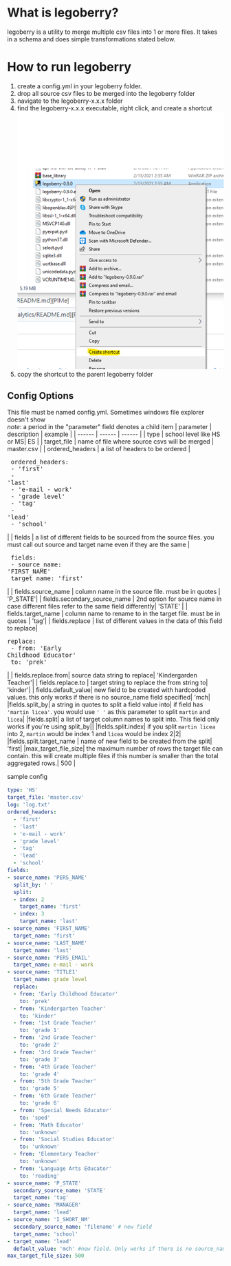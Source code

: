 # What is legoberry?

legoberry is a utility to merge multiple csv files into 1 or more files. It takes in a schema and does simple transformations stated below. 
# How to run legoberry
1. create a config.yml in your legoberry folder.
2. drop all source csv files to be merged into the legoberry folder
3. navigate to the legoberry-x.x.x folder
4. find the legoberry-x.x.x executable, right click, and create a shortcut
![image](./images/shortcut.png)
5. copy the shortcut to the parent legoberry folder


## Config Options
This file must be named config.yml. Sometimes windows file explorer doesn't show  
_note_: a period in the "parameter" field denotes a child item
| parameter | description | example |
| ------ | ------ | ------ |
| type | school level  like HS or MS| ES |
| target_file | name of file where source csvs will be merged | master.csv |
| ordered_headers | a list of headers to be ordered  |<pre> ordered_headers: </br>  - 'first'</br>  - 'last'</br>  - 'e-mail - work' </br>  - 'grade level'</br>  - 'tag'</br>  - 'lead'</br>  - 'school' </pre> |
| fields | a list of different fields to be sourced from the source files. you must call out source and target name even if they are the same |<pre> fields: </br>  - source_name: 'FIRST_NAME'</br>    target_name: 'first'</pre> |
| fields.source_name | column name in the source file. must be in quotes | 'P_STATE'|
| fields.secondary_source_name | 2nd option for source name in case different files refer to the same field differently| 'STATE' |
| fields.target_name | column name to rename to in the target file. must be in quotes | 'tag'|
| fields.replace | list of different values in the data of this field to replace| <pre>replace:</br>  - from: 'Early Childhood Educator'</br>    to: 'prek'</pre>|
| fields.replace.from| source data string to replace| 'Kindergarden Teacher'|
| fields.replace.to | target string to replace the from string to| 'kinder'|
| fields.default_value| new field to be created with hardcoded values. this only works if there is no source_name field specified| 'mch|
|fields.split_by| a string in quotes to split a field value into| if field has `'martin licea'`. you would use ` ' ' ` as this parameter to split `martin` and `licea`|
|fields.split| a list of target column names to split into. This field only works if you're using split_by||
|fields.split.index| if you split `martin licea` into 2, `martin` would be index 1 and `licea` would be index 2|2|
|fields.split.target_name | name of new field to be created from the split| 'first|
|max_target_file_size| the maximum number of rows the target file can contain. this will create multiple files if this number is smaller than the total aggregated rows.| 500 |


sample config 
```yaml
type: 'HS'
target_file: 'master.csv'
log: 'log.txt'
ordered_headers:
  - 'first'
  - 'last'
  - 'e-mail - work' 
  - 'grade level'
  - 'tag'
  - 'lead'
  - 'school'
fields: 
- source_name: 'PERS_NAME'
  split_by: ' '
  split:
  - index: 2
    target_name: 'first'
  - index: 3
    target_name: 'last'
- source_name: 'FIRST_NAME'
  target_name: 'first'
- source_name: 'LAST_NAME'
  target_name: 'last'
- source_name: 'PERS_EMAIL'
  target_name: e-mail - work
- source_name: 'TITLE1'
  target_name: grade level
  replace:
  - from: 'Early Childhood Educator'
    to: 'prek'
  - from: 'Kindergarten Teacher'
    to: 'kinder'
  - from: '1st Grade Teacher'
    to: 'grade 1'
  - from: '2nd Grade Teacher'
    to: 'grade 2'
  - from: '3rd Grade Teacher'
    to: 'grade 3'
  - from: '4th Grade Teacher'
    to: 'grade 4'
  - from: '5th Grade Teacher'
    to: 'grade 5'
  - from: '6th Grade Teacher'
    to: 'grade 6'
  - from: 'Special Needs Educator'
    to: 'sped'
  - from: 'Math Educator'
    to: 'unknown'
  - from: 'Social Studies Educator'
    to: 'unknown'
  - from: 'Elementary Teacher'
    to: 'unknown'
  - from: 'Language Arts Educator'
    to: 'reading'
- source_name: 'P_STATE'
  secondary_source_name: 'STATE'
  target_name: 'tag'
- source_name: 'MANAGER'
  target_name: 'lead'
- source_name: 'I_SHORT_NM'
  secondary_source_name: 'filename' # new field
  target_name: 'school'
- target_name: 'lead'
  default_value: 'mch' #new field. Only works if there is no source_name field.
max_target_file_size: 500
```